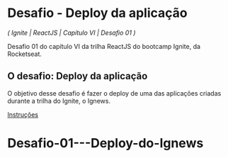 # Desafio - Deploy da aplicação

_( Ignite | ReactJS | Capítulo VI | Desafio 01 )_

Desafio 01 do capítulo VI da trilha ReactJS do bootcamp Ignite, da Rocketseat.

## O desafio: Deploy da aplicação

O objetivo desse desafio é fazer o deploy de uma das aplicações criadas durante a trilha do Ignite, o Ignews.

[Instruções](https://www.notion.so/Desafio-01-Deploy-do-Ignews-fa97bd61c2b5449195b66a57b0cbf4a8)
# Desafio-01---Deploy-do-Ignews
